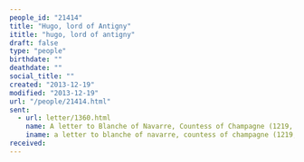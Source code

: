 ```yaml
---
people_id: "21414"
title: "Hugo, lord of Antigny"
ititle: "hugo, lord of antigny"
draft: false
type: "people"
birthdate: ""
deathdate: ""
social_title: ""
created: "2013-12-19"
modified: "2013-12-19"
url: "/people/21414.html"
sent:
  - url: letter/1360.html
    name: A letter to Blanche of Navarre, Countess of Champagne (1219, July)
    iname: a letter to blanche of navarre, countess of champagne (1219, july)
received:
---
```

